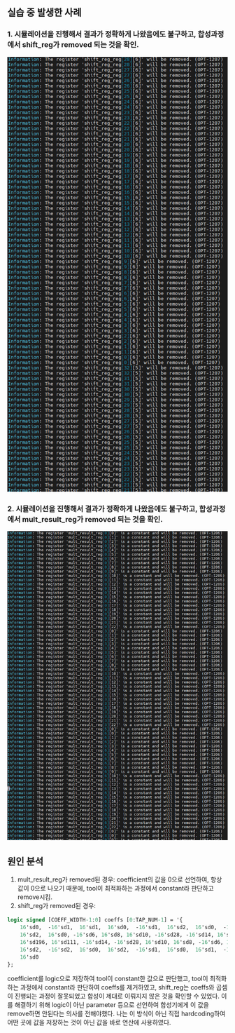 ## 실습 중 발생한 사례
### 1. 시뮬레이션을 진행해서 결과가 정확하게 나왔음에도 불구하고, 합성과정에서 shift_reg가 removed 되는 것을 확인.
![filter](/images/250717_5.png)
### 2. 시뮬레이션을 진행해서 결과가 정확하게 나왔음에도 불구하고, 합성과정에서 mult_result_reg가 removed 되는 것을 확인.
![filter](/images/250717_6.png)
## 원인 분석
1. mult_result_reg가 removed된 경우: coefficient의 값을 0으로 선언하여, 항상 값이 0으로 나오기 때문에, tool이 최적화하는 과정에서 constant라 판단하고 remove시킴.
2. shift_reg가 removed된 경우: 
```systemverilog
logic signed [COEFF_WIDTH-1:0] coeffs [0:TAP_NUM-1] = '{
    16'sd0,  -16'sd1,  16'sd1,  16'sd0,  -16'sd1,  16'sd2,  16'sd0,  -16'sd2,
    16'sd2,  16'sd0, -16'sd6, 16'sd8, 16'sd10, -16'sd28, -16'sd14, 16'sd111,
    16'sd196, 16'sd111, -16'sd14, -16'sd28, 16'sd10, 16'sd8, -16'sd6, 16'sd0,
    16'sd2,  -16'sd2,  16'sd0,  16'sd2,  -16'sd1,  16'sd0,  16'sd1,  -16'sd1,
    16'sd0
};
```
coefficient를 logic으로 저장하여 tool이 constant한 값으로 판단했고, tool이 최적화하는 과정에서 constant라 판단하여 coeffs를 제거하였고, shift_reg는 coeffs와 곱셈이 진행되는 과정이 잘못되었고 합성이 제대로 이뤄지지 않은 것을 확인할 수 있었다. 이를 해결하기 위해 logic이 아닌 parameter 등으로 선언하여 합성기에게 이 값을 remove하면 안된다는 의사를 전해야했다. 나는 이 방식이 아닌 직접 hardcoding하여 어떤 곳에 값을 저장하는 것이 아닌 값을 바로 연산에 사용하였다.
